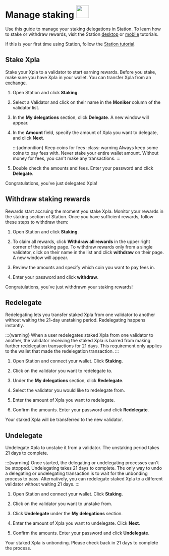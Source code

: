 # Manage staking <img src="/img/Staking.svg" height="40px">

Use this guide to manage your staking delegations in Station. To learn how to stake or withdraw rewards, visit the Station [desktop](download/station-desktop.md) or [mobile](download/station-mobile.md) tutorials.  

If this is your first time using Station, follow the [Station tutorial](download/station-desktop.md).

## Stake Xpla

Stake your Xpla to a validator to start earning rewards. Before you stake, make sure you have Xpla in your wallet. You can transfer Xpla from an [exchange](wallet.md).

1. Open Station and click **Staking**.

2. Select a Validator and click on their name in the **Moniker** column of the validator list.

3. In the **My delegations** section, click **Delegate**. A new window will appear.

4. In the **Amount** field, specify the amount of Xpla you want to delegate, and click **Next**.

   :::{admonition} Keep coins for fees
   :class: warning
   Always keep some coins to pay fees with. Never stake your entire wallet amount. Without money for fees, you can't make any transactions.
   :::

5. Double check the amounts and fees. Enter your password and click **Delegate**.

Congratulations, you've just delegated Xpla!

## Withdraw staking rewards

Rewards start accruing the moment you stake Xpla. Monitor your rewards in the staking section of Station. Once you have sufficient rewards, follow these steps to withdraw them:

1. Open Station and click **Staking**.

2. To claim all rewards, click **Withdraw all rewards** in the upper right corner of the staking page. To withdraw rewards only from a single validator, click on their name in the list and click **withdraw** on their page.  A new window will appear.

3. Review the amounts and specify which coin you want to pay fees in.

4. Enter your password and click **withdraw**.

Congratulations, you've just withdrawn your staking rewards!

## Redelegate

Redelegating lets you transfer staked Xpla from one validator to another without waiting the 21-day unstaking period. Redelegating happens instantly.

:::{warning}
When a user redelegates staked Xpla from one validator to another, the validator receiving the staked Xpla is barred from making further redelegation transactions for 21 days. This requirement only applies to the wallet that made the redelegation transaction.
:::

1. Open Station and connect your wallet. Click **Staking**.

2. Click on the validator you want to redelegate to.

3. Under the **My delegations** section, click **Redelegate**.

4. Select the validator you would like to redelegate from.

5. Enter the amount of Xpla you want to redelegate.

6. Confirm the amounts. Enter your password and click **Redelegate**.

Your staked Xpla will be transferred to the new validator.

## Undelegate

Undelegate Xpla to unstake it from a validator. The unstaking period takes 21 days to complete.

:::{warning}
Once started, the delegating or undelegating processes can't be stopped.
Undelegating takes 21 days to complete. The only way to undo a delegating or undelegating transaction is to wait for the unbonding process to pass. Alternatively, you can redelegate staked Xpla to a different validator without waiting 21 days.
:::

1. Open Station and connect your wallet. Click **Staking**.

2. Click on the validator you want to unstake from.

3. Click **Undelegate** under the **My delegations** section.

4. Enter the amount of Xpla you want to undelegate. Click **Next**.

4. Confirm the amounts. Enter your password and click **Undelegate**.

Your staked Xpla is unbonding. Please check back in 21 days to complete the process.
